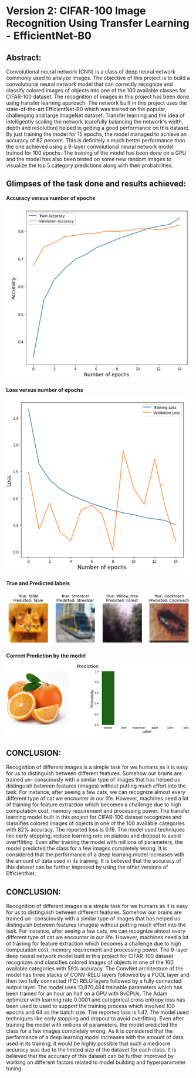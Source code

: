 # Version 2: CIFAR-100 Image Recognition Using Transfer Learning - EfficientNet-B0

## Abstract: 
Convolutional neural network (CNN) is a class of deep neural network commonly used to analyze images. The objective of this project is to build a convolutional neural network model that can correctly recognize and classify colored images of objects into one of the 100 available classes for CIFAR-100 dataset. The recognition of images in this project has been done using transfer learning approach. The network built in this project uses the state-of-the-art EfficientNet-B0 which was trained on the popular, challenging and large ImageNet dataset. Transfer learning and the idea of intelligently scaling the network (carefully balancing the network's width, depth and resolution) helped in getting a good performance on this dataset. By just training the model for 15 epochs, the model managed to achieve an accuracy of 82 percent. This is definitely a much better performance than the one achieved using a 9-layer convolutional neural network model trained for 100 epochs. The training of the model has been done on a GPU and the model has also been tested on some new random images to visualize the top 5 category predictions along with their probabilities.

## Glimpses of the task done and results achieved:

<B>Accuracy versus number of epochs</B>

![Accuracy versus number of epochs](https://github.com/chetnakhanna16/CIFAR100_ImageRecognition/blob/master/images/Accuracy_New.png)


<B>Loss versus number of epochs</B>

![Loss versus number of epochs](https://github.com/chetnakhanna16/CIFAR100_ImageRecognition/blob/master/images/Loss_New.png)


<B>True and Predicted labels</B>

![True and Predicted Labels](https://github.com/chetnakhanna16/CIFAR100_ImageRecognition/blob/master/images/TruePredictedLabels_1.png)


<B>Correct Prediction by the model</B>

![Correct Prediction by the Model](https://github.com/chetnakhanna16/CIFAR100_ImageRecognition/blob/master/images/Correct_Prediction2.png)


## CONCLUSION:
Recognition of different images is a simple task for we humans as it is easy for us to distinguish between different features. Somehow our brains are trained un-
consciously with a similar type of images that has helped us distinguish between features (images) without putting much effort into the task. For instance, after seeing a few cats, we can recognize almost every different type of cat we encounter in our life. However, machines need a lot of training for feature extraction which becomes a challenge due to high computation cost, memory requirement and processing power. 
The transfer learning model built in this project for CIFAR-100 dataset recognizes and classifies colored images of objects in one of the 100 available categories with 82% accuracy. The reported loss is 0.19. The model used techniques like early stopping, reduce learning rate on plateau and dropout to avoid overffitting. Even after training the model with millions of parameters, the model predicted the class for a few images completely wrong. It is considered that the performance of a deep learning model increases with the amount of data used in its training. It is believed that the accuracy of this dataset can be further improved by using the other versions of EfficientNet.


## CONCLUSION:
Recognition of different images is a simple task for we humans as it is easy for us to distinguish between different features. Somehow our brains are trained un-
consciously with a similar type of images that has helped us distinguish between features (images) without putting much effort into the task. For instance, after seeing a few cats, we can recognize almost every different type of cat we encounter in our life. However, machines need a lot of training for feature extraction which becomes a challenge due to high computation cost, memory requirement and processing power. The 9-layer deep neural network model built in this project for CIFAR-100 dataset recognizes and classifies colored images of objects in one of the 100 available categories with 59% accuracy. The ConvNet architecture of the model has three stacks of CONV-RELU layers followed by a POOL layer and then two fully connected (FC) RELU layers followed by a fully connected output layer. The model uses 13,870,484 trainable parameters which has been trained for an hour an half on a GPU with 8vCPUs. The Adam optimizer with learning rate 0.0001 and categorical cross entropy loss has been used to used to support the training process which involved 100 epochs and 64 as the batch size. The reported loss is 1.47. The model used techniques like early stopping and dropout to avoid overfitting. 
Even after training the model with millions of parameters, the model predicted the class for a few images completely wrong. As it is considered that the performance of a deep learning model increases with the amount of data used in its training, it would be highly possible that such a mediocre accuracy was due to the limited size of the dataset for each class. It is believed that the accuracy of this dataset can be further improved by working on different factors related to model building and hyperparameter tuning.
